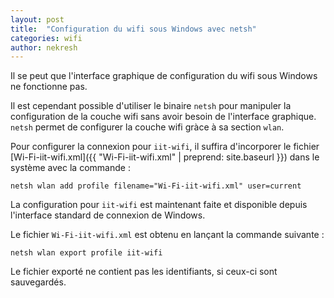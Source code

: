 ```yaml
---
layout: post
title:  "Configuration du wifi sous Windows avec netsh"
categories: wifi
author: nekresh
---
```


Il se peut que l'interface graphique de configuration du wifi sous Windows ne fonctionne pas.

Il est cependant possible d'utiliser le binaire `netsh` pour manipuler la configuration de la couche wifi sans avoir besoin de l'interface graphique.
`netsh` permet de configurer la couche wifi gràce à sa section `wlan`.

Pour configurer la connexion pour `iit-wifi`, il suffira d'incorporer le fichier [Wi-Fi-iit-wifi.xml]({{ "Wi-Fi-iit-wifi.xml" | preprend: site.baseurl }}) dans le système avec la commande :

    netsh wlan add profile filename="Wi-Fi-iit-wifi.xml" user=current
    
La configuration pour `iit-wifi` est maintenant faite et disponible depuis l'interface standard de connexion de Windows.
    
Le fichier `Wi-Fi-iit-wifi.xml` est obtenu en lançant la commande suivante :

    netsh wlan export profile iit-wifi
    
Le fichier exporté ne contient pas les identifiants, si ceux-ci sont sauvegardés.
